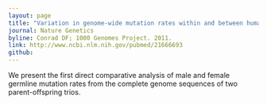 ```yaml
---
layout: page
title: "Variation in genome-wide mutation rates within and between human families"
journal: Nature Genetics
byline: Conrad DF; 1000 Genomes Project. 2011.
link: http://www.ncbi.nlm.nih.gov/pubmed/21666693
github: 
---
```


We present the first direct comparative analysis of male and female germline mutation rates from the complete genome sequences of two parent-offspring trios.